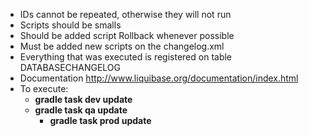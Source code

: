 - IDs cannot be repeated, otherwise they will not run
- Scripts should be smalls
- Should be added script Rollback whenever possible
- Must be added new scripts on the changelog.xml
- Everything that was executed is registered on table DATABASECHANGELOG
- Documentation http://www.liquibase.org/documentation/index.html
- To execute:
	* <b>gradle task dev update</b>
	* <b>gradle task qa update</b>
        * <b>gradle task prod update</b>	
